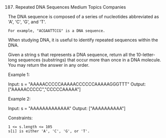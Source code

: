 187. Repeated DNA Sequences
Medium
Topics
Companies

The DNA sequence is composed of a series of nucleotides abbreviated as 'A', 'C', 'G', and 'T'.

    For example, "ACGAATTCCG" is a DNA sequence.

When studying DNA, it is useful to identify repeated sequences within the DNA.

Given a string s that represents a DNA sequence, return all the 10-letter-long sequences (substrings) that occur more than once in a DNA molecule. You may return the answer in any order.

 

Example 1:

Input: s = "AAAAACCCCCAAAAACCCCCCAAAAAGGGTTT"
Output: ["AAAAACCCCC","CCCCCAAAAA"]

Example 2:

Input: s = "AAAAAAAAAAAAA"
Output: ["AAAAAAAAAA"]

 

Constraints:

    1 <= s.length <= 105
    s[i] is either 'A', 'C', 'G', or 'T'.

